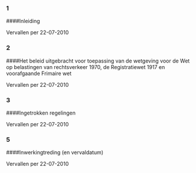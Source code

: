 <meta http-equiv='Content-Type' content='text/html; charset=utf-8' />

### 1  

####Inleiding

Vervallen per 22-07-2010 

### 2  

####Het beleid uitgebracht voor toepassing van de wetgeving voor de Wet op belastingen van rechtsverkeer 1970, de Registratiewet 1917 en voorafgaande Frimaire wet

Vervallen per 22-07-2010 

### 3  

####Ingetrokken regelingen

Vervallen per 22-07-2010 

### 5  

####Inwerkingtreding (en vervaldatum)

Vervallen per 22-07-2010 

